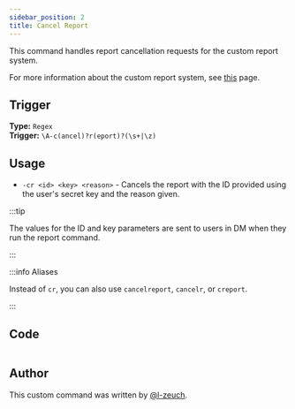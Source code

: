 ```yaml
---
sidebar_position: 2
title: Cancel Report
---
```


This command handles report cancellation requests for the custom report system.

For more information about the custom report system, see [this](overview) page.

## Trigger

**Type:** `Regex`<br />
**Trigger:** `\A-c(ancel)?r(eport)?(\s+|\z)`

## Usage

- `-cr <id> <key> <reason>` - Cancels the report with the ID provided using the user's secret key and the reason given.

:::tip

The values for the ID and key parameters are sent to users in DM when they run the report command.

:::

:::info Aliases

Instead of `cr`, you can also use `cancelreport`, `cancelr`, or `creport`.

:::

## Code

```go file=../../../../src/moderation/report_system/cancel_report.go.tmpl

```

## Author

This custom command was written by [@l-zeuch](https://github.com/l-zeuch).
